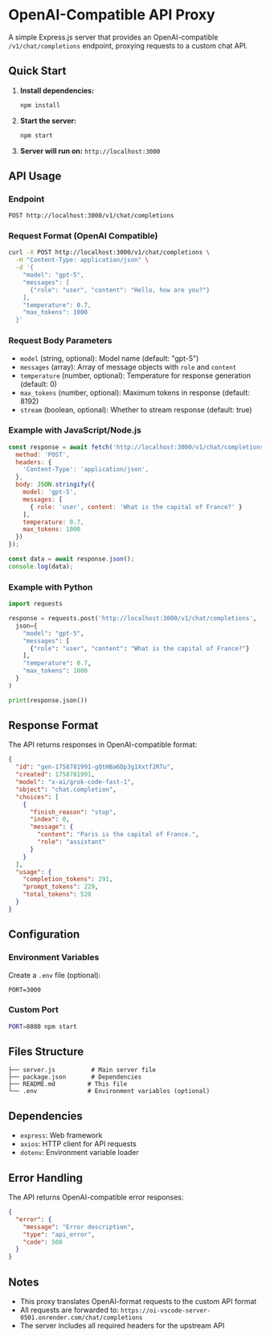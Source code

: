 # OpenAI-Compatible API Proxy

A simple Express.js server that provides an OpenAI-compatible `/v1/chat/completions` endpoint, proxying requests to a custom chat API.

## Quick Start

1. **Install dependencies:**
   ```bash
   npm install
   ```

2. **Start the server:**
   ```bash
   npm start
   ```

3. **Server will run on:** `http://localhost:3000`

## API Usage

### Endpoint
```
POST http://localhost:3000/v1/chat/completions
```

### Request Format (OpenAI Compatible)
```bash
curl -X POST http://localhost:3000/v1/chat/completions \
  -H "Content-Type: application/json" \
  -d '{
    "model": "gpt-5",
    "messages": [
      {"role": "user", "content": "Hello, how are you?"}
    ],
    "temperature": 0.7,
    "max_tokens": 1000
  }'
```

### Request Body Parameters
- `model` (string, optional): Model name (default: "gpt-5")
- `messages` (array): Array of message objects with `role` and `content`
- `temperature` (number, optional): Temperature for response generation (default: 0)
- `max_tokens` (number, optional): Maximum tokens in response (default: 8192)
- `stream` (boolean, optional): Whether to stream response (default: true)

### Example with JavaScript/Node.js
```javascript
const response = await fetch('http://localhost:3000/v1/chat/completions', {
  method: 'POST',
  headers: {
    'Content-Type': 'application/json',
  },
  body: JSON.stringify({
    model: 'gpt-5',
    messages: [
      { role: 'user', content: 'What is the capital of France?' }
    ],
    temperature: 0.7,
    max_tokens: 1000
  })
});

const data = await response.json();
console.log(data);
```

### Example with Python
```python
import requests

response = requests.post('http://localhost:3000/v1/chat/completions', 
  json={
    "model": "gpt-5",
    "messages": [
      {"role": "user", "content": "What is the capital of France?"}
    ],
    "temperature": 0.7,
    "max_tokens": 1000
  }
)

print(response.json())
```

## Response Format

The API returns responses in OpenAI-compatible format:

```json
{
  "id": "gen-1758781991-gQtHBa6Dp3g1Xxtf2RTu",
  "created": 1758781991,
  "model": "x-ai/grok-code-fast-1",
  "object": "chat.completion",
  "choices": [
    {
      "finish_reason": "stop",
      "index": 0,
      "message": {
        "content": "Paris is the capital of France.",
        "role": "assistant"
      }
    }
  ],
  "usage": {
    "completion_tokens": 291,
    "prompt_tokens": 229,
    "total_tokens": 520
  }
}
```

## Configuration

### Environment Variables
Create a `.env` file (optional):
```
PORT=3000
```

### Custom Port
```bash
PORT=8080 npm start
```

## Files Structure
```
├── server.js          # Main server file
├── package.json       # Dependencies
├── README.md         # This file
└── .env              # Environment variables (optional)
```

## Dependencies
- `express`: Web framework
- `axios`: HTTP client for API requests
- `dotenv`: Environment variable loader

## Error Handling
The API returns OpenAI-compatible error responses:
```json
{
  "error": {
    "message": "Error description",
    "type": "api_error",
    "code": 500
  }
}
```

## Notes
- This proxy translates OpenAI-format requests to the custom API format
- All requests are forwarded to: `https://oi-vscode-server-0501.onrender.com/chat/completions`
- The server includes all required headers for the upstream API